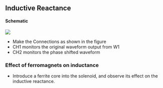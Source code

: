 Inductive Reactance
---
	
#### Schematic

![](https://fossasia.github.io/pslab-experiments/images/schematics/LR.svg)	

* Make the Connections as shown in the figure
* CH1 monitors the original waveform output from W1
* CH2 monitors the phase shifted waveform 

### Effect of ferromagnets on inductance
	
* Introduce a ferrite core into the solenoid, and observe its effect on the inductive reactance.<br>
	

